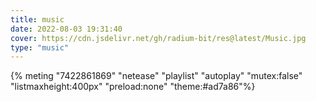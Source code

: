```yaml
---
title: music
date: 2022-08-03 19:31:40
cover: https://cdn.jsdelivr.net/gh/radium-bit/res@latest/Music.jpg
type: "music"
---
```


{% meting "7422861869" "netease" "playlist" "autoplay" "mutex:false" "listmaxheight:400px" "preload:none" "theme:#ad7a86"%}